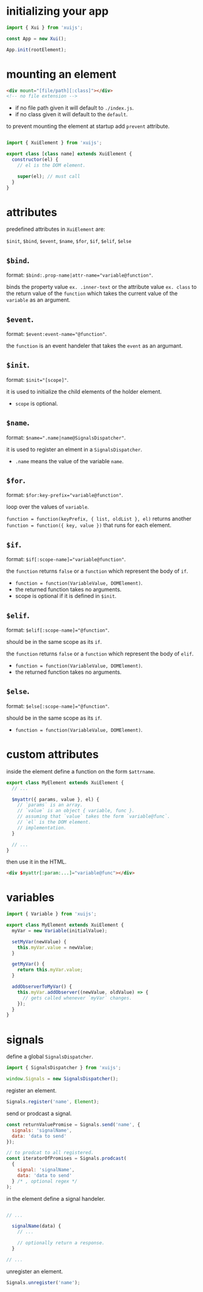 # initializing your app

```js
import { Xui } from 'xuijs';

const App = new Xui();

App.init(rootElement);
```

# mounting an element

```html
<div mount="[file/path][:class]"></div>
<!-- no file extension -->
```

- if no file path given it will default to `./index.js`.
- if no class given it will default to the `default`.

to prevent mounting the element at startup add `prevent` attribute.

```js

import { XuiElement } from 'xuijs';

export class [class name] extends XuiElement {
  constructor(el) {
    // el is the DOM element.

    super(el); // must call
  }
}

```

# attributes

predefined attributes in `XuiElement` are:

`$init`, `$bind`, `$event`, `$name`, `$for`, `$if`, `$elif`, `$else`

## `$bind`.

format: `$bind:.prop-name|attr-name="variable@function"`.

binds the property value `ex. .inner-text` or the attribute value `ex. class` to the return value of the `function` which takes the current value of the `variable` as an argument.

## `$event`.

format: `$event:event-name="@function"`.

the `function` is an event handeler that takes the `event` as an argumant.

## `$init`.

format: `$init="[scope]"`.

it is used to initialize the child elements of the holder element.

- `scope` is optional.

## `$name`.

format: `$name=".name|name@SignalsDispatcher"`.

it is used to register an elment in a `SignalsDispatcher`.

- `.name` means the value of the variable `name`.

## `$for`.

format: `$for:key-prefix="variable@function"`.

loop over the values of `variable`.

`function = function(keyPrefix, { list, oldList }, el)` returns another `function = function({ key, value })` that runs for each element.

## `$if`.

format: `$if[:scope-name]="variable@function"`.

the `function` returns `false` or a `function` which represent the body of `if`.

- `function = function(VariableValue, DOMElement)`.
- the returned function takes no arguments.
- scope is optional if it is defined in `$init`.

## `$elif`.

format: `$elif[:scope-name]="@function"`.

should be in the same scope as its `if`.

the `function` returns `false` or a `function` which represent the body of `elif`.

- `function = function(VariableValue, DOMElement)`.
- the returned function takes no arguments.

## `$else`.

format: `$else[:scope-name]="@function"`.

should be in the same scope as its `if`.

- `function = function(VariableValue, DOMElement)`.

# custom attributes

inside the element define a function on the form `$attrname`.

```js
export class MyElement extends XuiElement {
  // ...

  $myattr({ params, value }, el) {
    // `params` is an array.
    // `value` is an object { variable, func }.
    // assuming that `value` takes the form `variable@func`.
    // `el` is the DOM element.
    // implementation.
  }

  // ...
}
```

then use it in the HTML.

```html
<div $myattr[:param:...]="variable@func"></div>
```

# variables

```js
import { Variable } from 'xuijs';

export class MyElement extends XuiElement {
  myVar = new Variable(initialValue);

  setMyVar(newValue) {
    this.myVar.value = newValue;
  }

  getMyVar() {
    return this.myVar.value;
  }

  addObserverToMyVar() {
    this.myVar.addObserver((newValue, oldValue) => {
      // gets called whenever `myVar` changes.
    });
  }
}
```

# signals

define a global `SignalsDispatcher`.

```js
import { SignalsDispatcher } from 'xuijs';

window.Signals = new SignalsDispatcher();
```

register an element.

```js
Signals.register('name', Element);
```

send or prodcast a signal.

```js
const returnValuePromise = Signals.send('name', {
  signals: 'signalName',
  data: 'data to send'
});

// to prodcat to all registered.
const iteratorOfPromises = Signals.prodcast(
  {
    signal: 'signalName',
    data: 'data to send'
  } /* , optional regex */
);
```

in the element define a signal handeler.

```js

// ...

  signalName(data) {
    // ...

    // optionally return a response.
  }

// ...

```

unregister an element.

```js
Signals.unregister('name');
```
